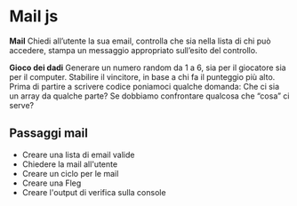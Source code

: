 Mail js
===
**Mail**
Chiedi all’utente la sua email,
controlla che sia nella lista di chi può accedere,
stampa un messaggio appropriato sull’esito del controllo.



**Gioco dei dadi**
Generare un numero random da 1 a 6, sia per il giocatore sia per il computer.
Stabilire il vincitore, in base a chi fa il punteggio più alto.
Prima di partire a scrivere codice poniamoci qualche domanda:
Che ci sia un array da qualche parte?
Se dobbiamo confrontare qualcosa che “cosa” ci serve?


## Passaggi mail
- Creare una lista di email valide 
- Chiedere la mail all'utente
- Creare un ciclo per le mail 
- Creare una Fleg
- Creare l'output di verifica sulla console